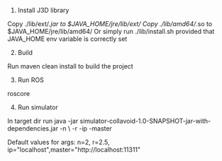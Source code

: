 1. Install J3D library

Copy ./lib/ext/*.jar to $JAVA_HOME/jre/lib/ext/
Copy ./lib/amd64/*.so to $JAVA_HOME/jre/lib/amd64/
Or simply run ./lib/install.sh provided that JAVA_HOME env variable is correctly set

2. Build

Run maven clean install to build the project

3. Run ROS

roscore

4. Run simulator

In target dir run java -jar simulator-collavoid-1.0-SNAPSHOT-jar-with-dependencies.jar -n <number of robot to simulate> \\
-r <pose radius of robots> -ip <ip or host of the machine that run the simulator> -master <ros master url>

Default values for args: n=2, r=2.5, ip="localhost",master="http://localhost:11311"